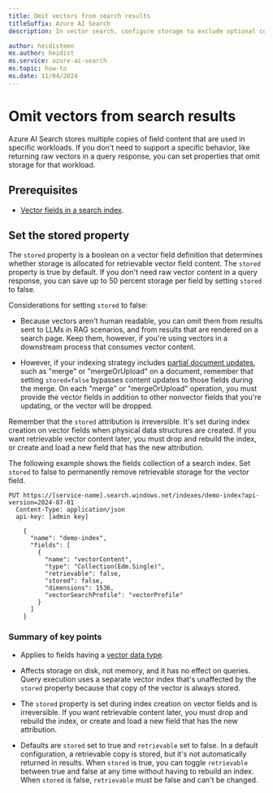 ```yaml
---
title: Omit vectors from search results
titleSuffix: Azure AI Search
description: In vector search, configure storage to exclude optional copies of vector fields, reducing the storage requirements of vector data.

author: heidisteen
ms.author: heidist
ms.service: azure-ai-search
ms.topic: how-to
ms.date: 11/04/2024
---
```


# Omit vectors from search results

Azure AI Search stores multiple copies of field content that are used in specific workloads. If you don't need to support a specific behavior, like returning raw vectors in a query response, you can set properties that omit storage for that workload.

## Prerequisites

- [Vector fields in a search index](vector-search-how-to-create-index.md).

## Set the stored property

The `stored` property is a boolean on a vector field definition that determines whether storage is allocated for retrievable vector field content. The `stored` property is true by default. If you don't need raw vector content in a query response, you can save up to 50 percent storage per field by setting `stored` to false.

Considerations for setting `stored` to false:

- Because vectors aren't human readable, you can omit them from results sent to LLMs in RAG scenarios, and from results that are rendered on a search page. Keep them, however, if you're using vectors in a downstream process that consumes vector content.

- However, if your indexing strategy includes [partial document updates](search-howto-reindex.md#update-content), such as "merge" or "mergeOrUpload" on a document, remember that setting `stored=false` bypasses content updates to those fields during the merge. On each "merge" or "mergeOrUpload" operation, you must provide the vector fields in addition to other nonvector fields that you're updating, or the vector will be dropped.

Remember that the `stored` attribution is irreversible. It's set during index creation on vector fields when physical data structures are created. If you want retrievable vector content later, you must drop and rebuild the index, or create and load a new field that has the new attribution.

The following example shows the fields collection of a search index. Set `stored` to false to permanently remove retrievable storage for the vector field.

```http
PUT https://[service-name].search.windows.net/indexes/demo-index?api-version=2024-07-01 
  Content-Type: application/json  
  api-key: [admin key]  

    { 
      "name": "demo-index", 
      "fields": [ 
        { 
          "name": "vectorContent", 
          "type": "Collection(Edm.Single)", 
          "retrievable": false, 
          "stored": false, 
          "dimensions": 1536, 
          "vectorSearchProfile": "vectorProfile" 
        } 
      ] 
    } 
```

### Summary of key points

- Applies to fields having a [vector data type](/rest/api/searchservice/supported-data-types#edm-data-types-for-vector-fields).

- Affects storage on disk, not memory, and it has no effect on queries. Query execution uses a separate vector index that's unaffected by the `stored` property because that copy of the vector is always stored.

- The `stored` property is set during index creation on vector fields and is irreversible. If you want retrievable content later, you must drop and rebuild the index, or create and load a new field that has the new attribution.

- Defaults are `stored` set to true and `retrievable` set to false. In a default configuration, a retrievable copy is stored, but it's not automatically returned in results. When `stored` is true, you can toggle `retrievable` between true and false at any time without having to rebuild an index. When `stored` is false, `retrievable` must be false and can't be changed.

## 